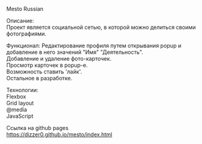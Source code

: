 Mesto Russian  

Описание:  
Проект является социальной сетью, в которой можно делиться своими фотографиями.  

Функционал: 
Редактирование профиля путем открывания popup и добавление в него значений "Имя" "Деятельность".  
Добавление и удаление фото-карточек.  
Просмотр карточек в popup-e.  
Возможность ставить 'лайк'.  
Остальное в разработке.  

Технологии:  
Flexbox  
Grid layout  
@media  
JavaScript  

Ссылка на github pages  
https://dizzer0.github.io/mesto/index.html